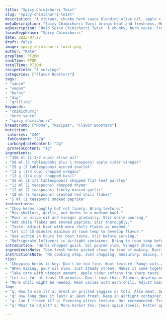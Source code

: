```yaml
---
title: "Spicy Chimichurri Twist"
slug: "spicy-chimichurri-twist"
description: "A vibrant, chunky herb sauce blending olive oil, apple cider vinegar, lots of fresh herbs. Sharpness from minced shallots, a hint of sweet basil swapped in for coriander. Heat from red chili flakes and a dab of smoked paprika lends depth. Quick prep. No cooking. Bright, tangy, and herbaceous. Great on grilled veggies, tofu, or as a dip."
metaDescription: "Spicy Chimichurri Twist brings heat and freshness. Herb-packed sauce. Perfect for grilled veggies, tofu. Quick prep. No cooking."
ogDescription: "Bold Spicy Chimichurri Twist. A chunky, herb sauce. Fresh flavors. Great for dipping. Fast results. Tangy zest for any dish."
focusKeyphrase: "Spicy Chimichurri"
date: 2025-07-27
draft: false
image: spicy-chimichurri-twist.png
author: "Kate"
prepTime: PT20M
cookTime: PT0M
totalTime: PT20M
recipeYield: "4 servings"
categories: ["Flavor Boosters"]
tags:
- "sauce"
- "vegan"
- "herbs"
- "dip"
- "grilling"
keywords:
- "chimichurri"
- "herb sauce"
- "spicy chimichurri"
breadcrumb: ["Home", "Recipes", "Flavor Boosters"]
nutrition: 
 calories: "240"
 fatContent: "27g"
 carbohydrateContent: "2g"
 proteinContent: "1g"
ingredients:
- "350 ml (1 1/2 cups) olive oil"
- "50 ml (3 tablespoons plus 1 teaspoon) apple cider vinegar"
- "25 g (3 tablespoons) minced shallot"
- "12 g (1/4 cup) chopped oregano"
- "12 g (1/4 cup) chopped basil"
- "25 ml (1 1/2 tablespoons) chopped flat-leaf parsley"
- "12 ml (2 teaspoons) chopped thyme"
- "12 ml (2 teaspoons) finely minced garlic"
- "10 ml (2 teaspoons) crushed red chili flakes"
- "5 ml (1 teaspoon) smoked paprika"
instructions:
- "Chop herbs roughly but not finely. Bring texture."
- "Mix shallots, garlic, and herbs in a medium bowl."
- "Pour in olive oil and vinegar gradually. Stir while pouring."
- "Add chile flakes and smoked paprika. Stir thoroughly."
- "Taste. Adjust heat with more chili flakes as needed."
- "Let sit 15 minutes minimum at room temp to develop flavor."
- "Use within 24 hours for best taste. Stir before serving."
- "Refrigerate leftovers in airtight container. Bring to room temp before use."
introduction: "Herbs chopped quick. Oil poured slow. Vinegar sharp. Heat fires from chili flakes, smoked paprika brings smoky hum. Freshness of basil swapped in for coriander’s brightness. Garlic pungent. Shallots sharp like tiny bursts. No wait. Or just fifteen minutes. Bold, no fuss. Works on veggies, meat, tofu, even bread. Sauce that doesn’t pretend. Ruthless in flavor. Keeps few days but better fast. Crisis in a bowl—if spice’s your game. Mashing blender not needed. Hand-chop, stir, wait. Simple enough, but packs a wallop. Tang, heat, oils slick. Stored cold, brightens more after warming. Not fancy. Just right."
ingredientsNote: "Use fresh herbs picked close to time of making. Basil replaces coriander for a sweeter, slightly peppery profile, balancing the oregano and thyme. Minced shallots bring crisp bite over onions for less sharpness. Use unrefined olive oil for fruitiness. Apple cider vinegar softens the vinegar edge of red wine, while smoked paprika adds earthy warmth unlike the usual heat alone—this lends complexity. Red chili flakes adjustable. Freshness important: dry herbs won't give same lively taste or texture. Chop herbs coarsely for a rustic mouthfeel, not a smooth paste. Garlic finely minced to blend but pop lightly. Measure spices with care—balance key."
instructionsNote: "No cooking step. Just chopping, measuring, mixing. Chop herbs and shallots uniformly but keep texture varied. When adding oil and vinegar, pour oil slowly with steady stirring to emulsify slightly, keeping sauce cohesive but pourable. Stirring chili flakes and smoked paprika thoroughly spreads heat. Let mixture rest minimum 15 minutes to meld flavors; if longer, refrigerate but bring to room temp before serving for aromas to bloom. Use clean utensils to avoid spoilage. This chimichurri shines fresh but will deepen if held one day refrigerated. Before serving, taste and tweak—more acid or spice depending on preference. Perfect fast fix for smoky grilled dishes or fresh veggies. Keep leftovers airtight. Serve chopped onions/crusty bread on side optional."
tips:
- "Chopping herbs is key. Don't be too fine. Want texture. Rough cuts add rustic feel. Bright green colors pop. Should look fresh and inviting."
- "When mixing, pour oil slow. Just steady stream. Makes it come together nicely. Not just dump it all. Stir gently. Emulsifies slightly."
- "Take care with vinegar amount. Apple cider softens the sharp taste. Adjust according to preference. Might need more or less for balance."
- "Let sit for at least 15 minutes. Don't rush this. Flavors develop over time. Cold storage makes it deeper. Room temp before serving."
- "More chili might be needed. Heat varies with each chili. Adjust based on taste. Spice level matters. Experiment for perfect zing."
faq:
- "q: How to use it? a: Great on grilled veggies or tofu. Also meat. Spice it up. Dip bread in. Versatile. Works many ways."
- "q: How long does it last? a: Best fresh. Keep in airtight container. Refrigerate. Use within 24 hours for taste. Room temp before serving."
- "q: Can I freeze it? a: Freezing alters texture. Not recommended. Freshness lost. Better to enjoy soon. Make small batches if needed."
- "q: What to adjust? a: More herbs? Yes. Check spice levels. Hotter options? Use fresh or dried peppers. Balance with vinegar too."

---
```

